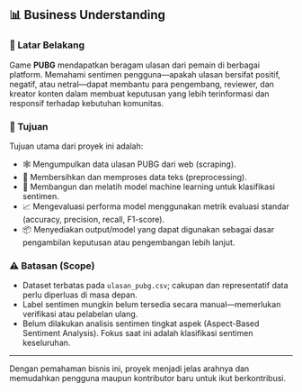 ## 📊 Business Understanding

### 🎯 Latar Belakang  
Game **PUBG** mendapatkan beragam ulasan dari pemain di berbagai platform. Memahami sentimen pengguna—apakah ulasan bersifat positif, negatif, atau netral—dapat membantu para pengembang, reviewer, dan kreator konten dalam membuat keputusan yang lebih terinformasi dan responsif terhadap kebutuhan komunitas.

### 🎯 Tujuan  
Tujuan utama dari proyek ini adalah:
- 🕸️ Mengumpulkan data ulasan PUBG dari web (scraping).
- 🧹 Membersihkan dan memproses data teks (preprocessing).
- 🤖 Membangun dan melatih model machine learning untuk klasifikasi sentimen.
- 📈 Mengevaluasi performa model menggunakan metrik evaluasi standar (accuracy, precision, recall, F1-score).
- 📦 Menyediakan output/model yang dapat digunakan sebagai dasar pengambilan keputusan atau pengembangan lebih lanjut.

### ⚠️ Batasan (Scope)  
- Dataset terbatas pada `ulasan_pubg.csv`; cakupan dan representatif data perlu diperluas di masa depan.  
- Label sentimen mungkin belum tersedia secara manual—memerlukan verifikasi atau pelabelan ulang.  
- Belum dilakukan analisis sentimen tingkat aspek (Aspect-Based Sentiment Analysis). Fokus saat ini adalah klasifikasi sentimen keseluruhan.

---

Dengan pemahaman bisnis ini, proyek menjadi jelas arahnya dan memudahkan pengguna maupun kontributor baru untuk ikut berkontribusi.
